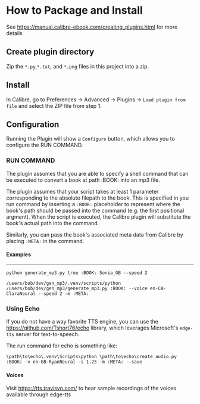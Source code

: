 # How to Package and Install
See https://manual.calibre-ebook.com/creating_plugins.html for more details
## Create plugin directory
Zip the `*.py`,`*.txt`, and `*.png` files in this project into a zip.

## Install
In Calibre, go to Preferences -> Advanced -> Plugins -> `Load plugin from file` and select the ZIP file from step 1.

## Configuration
Running the Plugin will show a `Configure` button, which allows you to configure the RUN COMMAND.

### RUN COMMAND
The plugin assumes that you are able to specify a shell command that can be executed to convert a book at path :BOOK: into an mp3 file.

The plugin assumes that your script takes at least 1 parameter corresponding to the absolute filepath to the book.  This is specified in you run command by inserting a `:BOOK:` placeholder to represent where the book's path should be passed into the command (e.g. the first positional argment).  When the script is executed, the Calibre plugin will substitute the book's actual path into the command.

Similarly, you can pass the book's associated meta data from Calibre by placing `:META:` in the command.

#### Examples
---------------------------
`python generate_mp3.py true :BOOK: Sonia_GB --speed 2`

`/users/bob/dev/gen_mp3/.venv/scripts/python /users/bob/dev/gen_mp3/generate_mp3.py :BOOK: --voice en-CA-ClaraNeural --speed 2 -m :META:`

### Using Echo
If you do not have a way favorite TTS engine, you can use the https://github.com/Tshort76/echo library, which leverages Microsoft's `edge-tts` server for text-to-speech.

The run command for echo is something like:

`\path\to\echo\.venv\Scripts\python \path\to\echo\create_audio.py :BOOK: -v en-GB-RyanNeural -s 1.25 -m :META: --save`

#### Voices
Visit https://tts.travisvn.com/ to hear sample recordings of the voices available through edge-tts